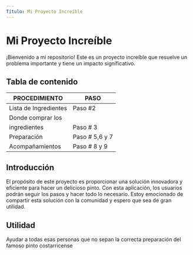 ```yaml
---
Título: Mi Proyecto Increíble
---
```


# Mi Proyecto Increíble

¡Bienvenido a mi repositorio! Este es un proyecto increíble que resuelve un problema importante y tiene un impacto significativo.

## Tabla de contenido

|     PROCEDIMIENTO        |  PASO               |
|--------------------------|---------------------|
| Lista de Ingredientes    |  Paso #2
| Donde comprar los
|  ingredientes            | Paso # 3            |
| Preparación              | Paso # 5,6 y 7      |  
| Acompañamientos          | Paso # 8 y 9        |
 


## Introducción

El propósito de este proyecto es proporcionar una solución innovadora y eficiente para hacer un delicioso pinto. Con esta aplicación, los usuarios podrán seguir los pasos y hacer todo lo necesario. Estoy emocionado de compartir esta solución con la comunidad y espero que sea de gran utilidad.

## Utilidad

Ayudar a todas esas personas que no sepan la correcta preparación del famoso pinto costarricense



